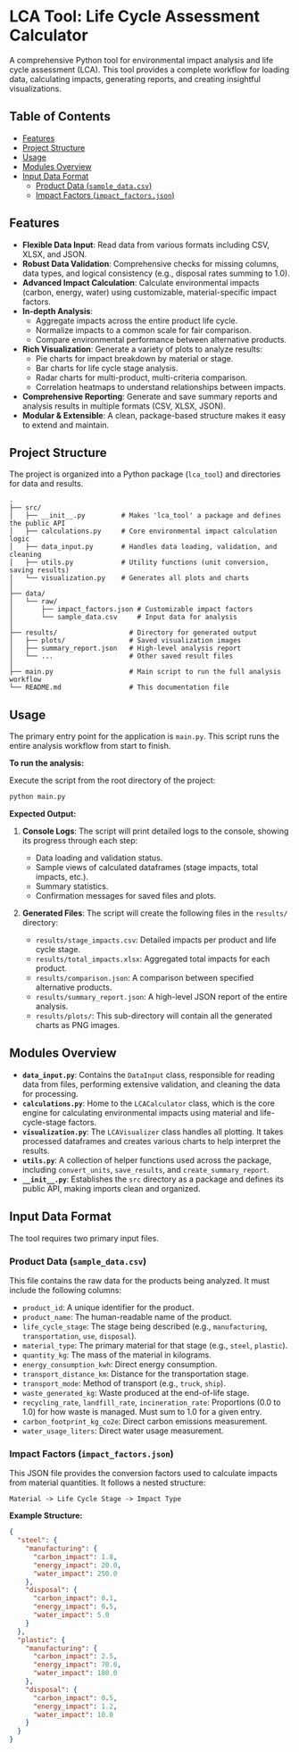 # LCA Tool: Life Cycle Assessment Calculator

A comprehensive Python tool for environmental impact analysis and life cycle assessment (LCA). This tool provides a complete workflow for loading data, calculating impacts, generating reports, and creating insightful visualizations.

## Table of Contents

- [Features](#features)
- [Project Structure](#project-structure)
- [Usage](#usage)
- [Modules Overview](#modules-overview)
- [Input Data Format](#input-data-format)
  - [Product Data (`sample_data.csv`)](#product-data-sample_datacs)
  - [Impact Factors (`impact_factors.json`)](#impact-factors-impact_factorsjson)

## Features

- **Flexible Data Input**: Read data from various formats including CSV, XLSX, and JSON.
- **Robust Data Validation**: Comprehensive checks for missing columns, data types, and logical consistency (e.g., disposal rates summing to 1.0).
- **Advanced Impact Calculation**: Calculate environmental impacts (carbon, energy, water) using customizable, material-specific impact factors.
- **In-depth Analysis**:
  - Aggregate impacts across the entire product life cycle.
  - Normalize impacts to a common scale for fair comparison.
  - Compare environmental performance between alternative products.
- **Rich Visualization**: Generate a variety of plots to analyze results:
  - Pie charts for impact breakdown by material or stage.
  - Bar charts for life cycle stage analysis.
  - Radar charts for multi-product, multi-criteria comparison.
  - Correlation heatmaps to understand relationships between impacts.
- **Comprehensive Reporting**: Generate and save summary reports and analysis results in multiple formats (CSV, XLSX, JSON).
- **Modular & Extensible**: A clean, package-based structure makes it easy to extend and maintain.

## Project Structure

The project is organized into a Python package (`lca_tool`) and directories for data and results.

```
.
├── src/
│   ├── __init__.py         # Makes 'lca_tool' a package and defines the public API
│   ├── calculations.py     # Core environmental impact calculation logic
│   ├── data_input.py       # Handles data loading, validation, and cleaning
│   ├── utils.py            # Utility functions (unit conversion, saving results)
│   └── visualization.py    # Generates all plots and charts
│
├── data/
│   └── raw/
│       ├── impact_factors.json # Customizable impact factors
│       └── sample_data.csv     # Input data for analysis
│
├── results/                  # Directory for generated output
│   ├── plots/                # Saved visualization images
│   ├── summary_report.json   # High-level analysis report
│   └── ...                   # Other saved result files
│
├── main.py                   # Main script to run the full analysis workflow
└── README.md                 # This documentation file
```

## Usage

The primary entry point for the application is `main.py`. This script runs the entire analysis workflow from start to finish.

**To run the analysis:**

Execute the script from the root directory of the project:

```bash
python main.py
```

**Expected Output:**

1.  **Console Logs**: The script will print detailed logs to the console, showing its progress through each step:
    - Data loading and validation status.
    - Sample views of calculated dataframes (stage impacts, total impacts, etc.).
    - Summary statistics.
    - Confirmation messages for saved files and plots.

2.  **Generated Files**: The script will create the following files in the `results/` directory:
    - `results/stage_impacts.csv`: Detailed impacts per product and life cycle stage.
    - `results/total_impacts.xlsx`: Aggregated total impacts for each product.
    - `results/comparison.json`: A comparison between specified alternative products.
    - `results/summary_report.json`: A high-level JSON report of the entire analysis.
    - `results/plots/`: This sub-directory will contain all the generated charts as PNG images.

## Modules Overview

- **`data_input.py`**: Contains the `DataInput` class, responsible for reading data from files, performing extensive validation, and cleaning the data for processing.
- **`calculations.py`**: Home to the `LCACalculator` class, which is the core engine for calculating environmental impacts using material and life-cycle-stage factors.
- **`visualization.py`**: The `LCAVisualizer` class handles all plotting. It takes processed dataframes and creates various charts to help interpret the results.
- **`utils.py`**: A collection of helper functions used across the package, including `convert_units`, `save_results`, and `create_summary_report`.
- **`__init__.py`**: Establishes the `src` directory as a package and defines its public API, making imports clean and organized.

## Input Data Format

The tool requires two primary input files.

### Product Data (`sample_data.csv`)

This file contains the raw data for the products being analyzed. It must include the following columns:

- `product_id`: A unique identifier for the product.
- `product_name`: The human-readable name of the product.
- `life_cycle_stage`: The stage being described (e.g., `manufacturing`, `transportation`, `use`, `disposal`).
- `material_type`: The primary material for that stage (e.g., `steel`, `plastic`).
- `quantity_kg`: The mass of the material in kilograms.
- `energy_consumption_kwh`: Direct energy consumption.
- `transport_distance_km`: Distance for the transportation stage.
- `transport_mode`: Method of transport (e.g., `truck`, `ship`).
- `waste_generated_kg`: Waste produced at the end-of-life stage.
- `recycling_rate`, `landfill_rate`, `incineration_rate`: Proportions (0.0 to 1.0) for how waste is managed. Must sum to 1.0 for a given entry.
- `carbon_footprint_kg_co2e`: Direct carbon emissions measurement.
- `water_usage_liters`: Direct water usage measurement.

### Impact Factors (`impact_factors.json`)

This JSON file provides the conversion factors used to calculate impacts from material quantities. It follows a nested structure:

`Material -> Life Cycle Stage -> Impact Type`

**Example Structure:**

```json
{
  "steel": {
    "manufacturing": {
      "carbon_impact": 1.8,
      "energy_impact": 20.0,
      "water_impact": 250.0
    },
    "disposal": {
      "carbon_impact": 0.1,
      "energy_impact": 0.5,
      "water_impact": 5.0
    }
  },
  "plastic": {
    "manufacturing": {
      "carbon_impact": 2.5,
      "energy_impact": 70.0,
      "water_impact": 180.0
    },
    "disposal": {
      "carbon_impact": 0.5,
      "energy_impact": 1.2,
      "water_impact": 10.0
    }
  }
}

